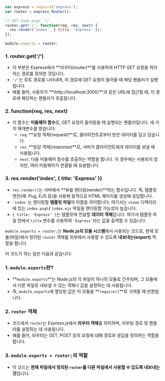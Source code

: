

```js
var express = require('express');  
var router = express.Router();  
  
/* GET home page. */  
router.get('/', function(req, res, next) {  
  res.render('index', { title: 'Express' });  
});  
  
module.exports = router;
```


### 1. **router.get('/')**

- 이 부분은 Express에서 **라우터(router)**를 사용하여 HTTP GET 요청을 처리하는 경로를 정의한 것입니다.
- `'/'`는 루트 경로를 나타내며, 이 경로에 GET 요청이 들어올 때 해당 핸들러가 실행됩니다.
- 예를 들어, 사용자가 **\http://localhost:3000/**과 같은 URL에 접근할 때, 이 경로에 해당하는 핸들러가 호출됩니다.

### 2. **function(req, res, next)**

- 이 함수는 **미들웨어 함수**로, GET 요청이 들어왔을 때 실행되는 핸들러입니다. 세 가지 매개변수를 받습니다:
    - `req`: **요청 객체(request)**로, 클라이언트로부터 받은 데이터를 담고 있습니다.
    - `res`: **응답 객체(response)**로, 서버가 클라이언트에게 데이터를 보낼 때 사용됩니다.
    - `next`: 다음 미들웨어 함수를 호출하는 역할을 합니다. 이 경우에는 사용되지 않지만, 여러 미들웨어가 연결될 때 유용합니다.

### 3. **res.render('index', { title: 'Express' })**

- `res.render()`는 서버에서 **뷰를 렌더링(render)**하는 함수입니다. 즉, 템플릿 엔진(예: Pug, EJS 등)을 사용해 동적으로 HTML 페이지를 생성해 응답합니다.
- `'index'`는 렌더링할 **템플릿 파일**의 이름을 의미합니다. 여기서는 `views` 디렉터리에 있는 `index.pug`나 `index.ejs` 파일을 렌더링할 가능성이 높습니다.
- `{ title: 'Express' }`는 템플릿에 전달할 **데이터 객체**입니다. 여기서 템플릿 파일 안에서 `title` 변수를 사용하여 `'Express'`라는 값을 출력할 수 있습니다.




`module.exports = router;`는 **Node.js의 모듈 시스템**에서 사용되는 코드로, 현재 모듈(파일)에서 정의된 `router` 객체를 외부에서 사용할 수 있도록 **내보내는(export)** 역할을 합니다.

이 코드가 하는 일은 다음과 같습니다:

### 1. **`module.exports`란?**

- **`module.exports`**는 Node.js의 각 파일이 하나의 모듈로 간주되며, 그 모듈에서 다른 파일로 내보낼 수 있는 객체나 값을 설정하는 데 사용됩니다.
- 즉, `module.exports`에 할당된 값은 이 모듈을 **`require()`**로 가져올 때 반환됩니다.

### 2. **`router` 객체**

- 코드에서 `router`는 Express.js에서 **라우터 객체**를 의미하며, 라우팅 경로 및 핸들러를 설정하는 데 사용됩니다.
- 예를 들어, 라우터는 GET, POST 등의 요청에 대해 경로와 응답을 정의하는 역할을 합니다.

### 3. **`module.exports = router;`의 역할**

- 이 코드는 **현재 파일에서 정의된 `router`를 다른 파일에서 사용할 수 있도록 내보내는 것**입니다.

